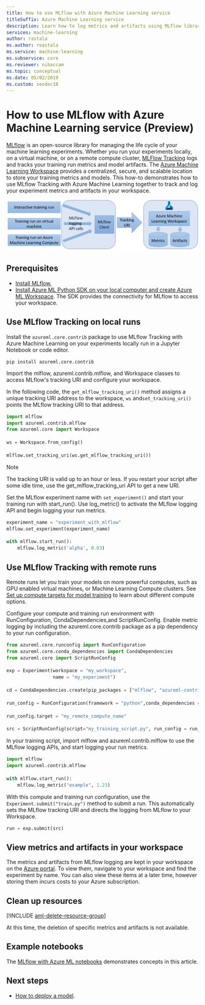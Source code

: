 ```yaml
---
title: How to use MLflow with Azure Machine Learning service
titleSuffix: Azure Machine Learning service
description: Learn how to log metrics and artifacts using MLflow library to Azure Machine Learning service
services: machine-learning
author: rastala
ms.author: roastala
ms.service: machine-learning
ms.subservice: core
ms.reviewer: nibaccam
ms.topic: conceptual
ms.date: 05/02/2019
ms.custom: seodec18
---
```


# How to use MLflow with Azure Machine Learning service (Preview)

[MLflow](https://www.mlflow.org) is an open-source library for managing the life cycle of your machine learning experiments. Whether you run your experiments locally, on a virtual machine, or on a remote compute cluster,  [MLFlow Tracking](https://mlflow.org/docs/latest/quickstart.html#using-the-tracking-api) logs and tracks your training run metrics and model artifacts. The [Azure Machine Learning Workspace](https://docs.microsoft.com/azure/machine-learning/service/concept-azure-machine-learning-architecture#workspace) provides a centralized, secure, and scalable location to store your training metrics and models. This how-to demonstrates how to use MLflow Tracking with Azure Machine Learning together to track and log your experiment metrics and artifacts in your workspace.

![mlflow with azure machine learning diagram](media/how-to-use-mlflow/mlflow-diagram.png)

## Prerequisites

* [Install MLflow.](https://mlflow.org/docs/latest/quickstart.html)
* [Install Azure ML Python SDK on your local computer and create Azure ML Workspace](setup-create-workspace.md). The SDK provides the connectivity for MLflow to access your workspace.

## Use MLflow Tracking on local runs

Install the `azureml.core.contrib` package to use MLflow Tracking with Azure Machine Learning on your experiments locally run in a Jupyter Notebook or code editor.

```shell
pip install azureml.core.contrib
```

Import the mlflow, azureml.contrib.mlflow, and Workspace classes to access MLflow's tracking URI and configure your workspace.

In the following code, the `get_mlflow_tracking_uri()` method assigns a unique tracking URI address to the workspace, `ws` and`set_tracking_uri()` points the MLflow tracking URI to that address.

```Python
import mlflow
import azureml.contrib.mlflow
from azureml.core import Workspace

ws = Workspace.from_config()

mlflow.set_tracking_uri(ws.get_mlflow_tracking_uri())
```

>[!NOTE]
>The tracking URI is valid up to an hour or less. If you restart your script after some idle time, use the get_mlflow_tracking_uri API to get a new URI.

Set the MLflow experiment name with `set_experiment()` and start your training run with start_run(). Use log_metric() to activate the MLflow logging API and begin logging your run metrics.

```Python
experiment_name = "experiment_with_mlflow"
mlflow.set_experiment(experiment_name)

with mlflow.start_run():
    mlflow.log_metric('alpha', 0.03)
```

## Use MLflow Tracking with remote runs

Remote runs let you train your models on more powerful computes, such as GPU enabled virtual machines, or Machine Learning Compute clusters. See [Set up compute targets for model training](how-to-set-up-training-targets.md) to learn about different compute options.

Configure your compute and training run environment with RunConfiguration, CondaDependencies,and ScriptRunConfig. Enable metric logging by including the azureml.core.contrib package as a pip dependency to your run configuration.

```Python
from azureml.core.runconfig import RunConfiguration
from azureml.core.conda_dependencies import CondaDependencies
from azureml.core import ScriptRunConfig

exp = Experiment(workspace = "my_workspace",
                 name = "my_experiment")

cd = CondaDependencies.create(pip_packages = ["mlflow", "azureml-contrib-run"])

run_config = RunConfiguration(framework = "python",conda_dependencies = cd)

run_config.target = "my_remote_compute_name"

src = ScriptRunConfig(script="my_training_script.py", run_config = run_config)
```

In your training script, import mlflow and azureml.contrib.mlflow to use the MLflow logging APIs, and start logging your run metrics.

```Python
import mlflow
import azureml.contrib.mlflow

with mlflow.start_run():
    mlflow.log_metric("example", 1.23)
```

With this compute and training run configuration, use the `Experiment.submit("train.py")` method to submit a run. This automatically sets the MLflow tracking URI and directs the logging from MLflow to your Workspace.

```Python
run = exp.submit(src)
```

## View metrics and artifacts in your workspace

The metrics and artifacts from MLflow logging are kept in your workspace on the [Azure portal](https://portal.azure.com). To view them, navigate to your workspace and find the experiment by name. You can also view these items at a later time, however storing them incurs costs to your Azure subscription.

## Clean up resources

[!INCLUDE [aml-delete-resource-group](../../../includes/aml-delete-resource-group.md)]

At this time, the deletion of specific metrics and artifacts is not available.

## Example notebooks

The [MLflow with Azure ML notebooks](https://github.com/Azure/MachineLearningNotebooks/blob/master/contrib/mlflow) demonstrates concepts in this article.

## Next steps

* [How to deploy a model](how-to-deploy-and-where.md).